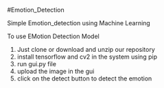 #Emotion_Detection

Simple Emotion_detection using Machine Learning 

To use EMotion Detection Model
1. Just clone or download and unzip our repository
2. install tensorflow and cv2 in the system using pip
3. run gui.py file
4. upload the image in the gui
5. click on the detect button to detect the emotion
